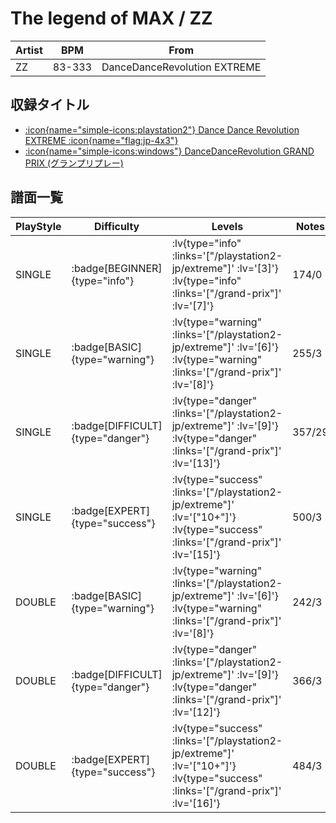 # The legend of MAX / ZZ

|Artist|BPM|From|
|------|---|----|
|ZZ|83-333|DanceDanceRevolution EXTREME|

## 収録タイトル

- [ :icon{name="simple-icons:playstation2"} Dance Dance Revolution EXTREME :icon{name="flag:jp-4x3"} ](/playstation2-jp/extreme)
- [ :icon{name="simple-icons:windows"} DanceDanceRevolution GRAND PRIX (グランプリプレー)](/grand-prix)

## 譜面一覧

|PlayStyle|Difficulty|Levels|Notes|Movie|
|---------|----------|------|-----|-----|
|SINGLE| :badge[BEGINNER]{type="info"} | :lv{type="info" :links='["/playstation2-jp/extreme"]' :lv='[3]'}  :lv{type="info" :links='["/grand-prix"]' :lv='[7]'} |174/0||
|SINGLE| :badge[BASIC]{type="warning"} | :lv{type="warning" :links='["/playstation2-jp/extreme"]' :lv='[6]'}  :lv{type="warning" :links='["/grand-prix"]' :lv='[8]'} |255/3||
|SINGLE| :badge[DIFFICULT]{type="danger"} | :lv{type="danger" :links='["/playstation2-jp/extreme"]' :lv='[9]'}  :lv{type="danger" :links='["/grand-prix"]' :lv='[13]'} |357/29||
|SINGLE| :badge[EXPERT]{type="success"} | :lv{type="success" :links='["/playstation2-jp/extreme"]' :lv='["10+"]'}  :lv{type="success" :links='["/grand-prix"]' :lv='[15]'} |500/3||
|DOUBLE| :badge[BASIC]{type="warning"} | :lv{type="warning" :links='["/playstation2-jp/extreme"]' :lv='[6]'}  :lv{type="warning" :links='["/grand-prix"]' :lv='[8]'} |242/3||
|DOUBLE| :badge[DIFFICULT]{type="danger"} | :lv{type="danger" :links='["/playstation2-jp/extreme"]' :lv='[9]'}  :lv{type="danger" :links='["/grand-prix"]' :lv='[12]'} |366/3||
|DOUBLE| :badge[EXPERT]{type="success"} | :lv{type="success" :links='["/playstation2-jp/extreme"]' :lv='["10+"]'}  :lv{type="success" :links='["/grand-prix"]' :lv='[16]'} |484/3||
